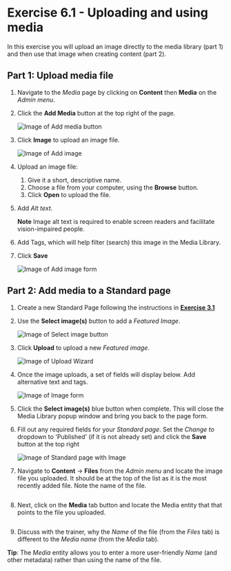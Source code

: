 # Exercise 6.1 - Uploading and using media

In this exercise you will upload an image directly to the media library (part 1) and then use that image when creating content (part 2).

## Part 1: Upload media file

1. Navigate to the _Media_ page by clicking on **Content** then **Media** on the _Admin menu_.
2.  Click the **Add Media** button at the top right of the page.

    <img src="../.gitbook/assets/Ex-6-1-Add-Image-0-a.png" alt="Image of Add media button" data-size="original">
3.  Click **Image** to upload an image file.

    <img src="../.gitbook/assets/Ex-6-1-Add-Image-0-b.png" alt="Image of Add image" data-size="original">
4. Upload an image file:
   1. Give it a short, descriptive name.
   2. Choose a file from your computer, using the **Browse** button.
   3. Click **Open** to upload the file.
5.  Add _Alt text_.

    **Note** Image alt text is required to enable screen readers and facilitate vision-impaired people.
6. Add Tags, which will help filter (search) this image in the Media Library.
7.  Click **Save**

    <img src="../.gitbook/assets/Ex-6-1-Add-Image-1.png" alt="Image of Add image form" data-size="original">

## Part 2: Add media to a Standard page

1. Create a new Standard Page following the instructions in [**Exercise 3.1**](../unit-3-managing-content-in-govcms/Exercise-3-1-Create-some-content.md)
2.  Use the **Select image(s)** button to add a _Featured Image_.

    <img src="../.gitbook/assets/Ex-6-1-Add-Media-1.png" alt="Image of Select image button" data-size="original">
3.  Click **Upload** to upload a new _Featured image_.

    <img src="../.gitbook/assets/Ex-6-1-Add-Media-2.png" alt="Image of Upload Wizard" data-size="original">
4.  Once the image uploads, a set of fields will display below. Add alternative text and tags.

    <img src="../.gitbook/assets/Ex-6-1-Add-Media-3.png" alt="Image of Image form" data-size="original">
5. Click the **Select image(s)** blue button when complete. This will close the Media Library popup window and bring you back to the page form.
6.  Fill out any required fields for your _Standard page_. Set the _Change to_ dropdown to 'Published' (if it is not already set) and click the **Save** button at the top right

    <img src="../.gitbook/assets/Ex-6-1-Add-Media-4.png" alt="Image of Standard page with Image" data-size="original">
7.  Navigate to **Content** → **Files** from the _Admin menu_ and locate the image file you uploaded. It should be at the top of the list as it is the most recently added file. Note the name of the file.

    <img src="../.gitbook/assets/Ex-6-1-Add-Media-5.png" alt="" data-size="original">
8.  Next, click on the **Media** tab button and locate the Media entity that that points to the file you uploaded.

    <img src="../.gitbook/assets/Ex-6-1-Add-Media-6.png" alt="" data-size="original">
9. Discuss with the trainer, why the _Name_ of the file (from the _Files_ tab) is different to the _Media name_ (from the _Media_ tab).

**Tip**: The _Media_ entity allows you to enter a more user-friendly _Name_ (and other metadata) rather than using the name of the file.
